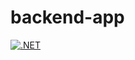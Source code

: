 # backend-app

[![.NET](https://github.com/UNA-GLOBALES-G04/backend-app/actions/workflows/dotnet.yml/badge.svg)](https://github.com/UNA-GLOBALES-G04/backend-app/actions/workflows/dotnet.yml)
